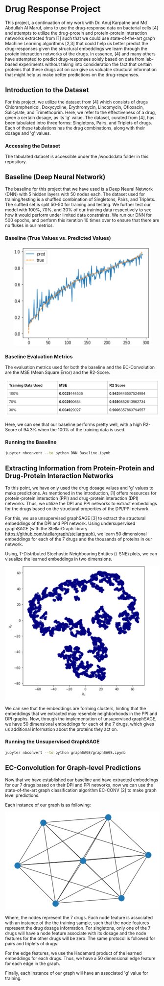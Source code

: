 # Drug Response Project

This project, a continuation of my work with Dr. Anuj Karpatne and Md Abdullah Al Maruf, aims to use the drug-response data on bacterial cells [4] and attempts to utilize the drug-protein and protein-protein interaction networks extracted from [1] such that we could use state-of-the-art graph Machine Learning algorithms [2,3] that could help us better predict the drug-responses given the structural embeddings we learn through the protein interaction networks of the drugs. In essence, [4] and many others have attempted to predict drug-responses solely based on data from lab-based experiments without taking into consideration the fact that certain proteins that these drugs act on can give us valuable structural information that might help us make better predictions on the drug-responses.

## Introduction to the Dataset

For this project, we utilize the dataset from [4] which consists of drugs Chloramphenicol, Doxycycline, Erythromycin, Lincomycin, Ofloxacin, Salicylate, and Trimethoprim. Here, we refer to the effectiveness of a drug, given a certain dosage, as its 'g' value. The dataset, curated from [4], has been tabulated intro three forms: Singletons, Pairs, and Triplets of drugs. Each of these tabulations has the drug combinations, along with their dosage and 'g' values.

### Accessing the Dataset

The tabulated dataset is accessible under the /woodsdata folder in this repository.

## Baseline (Deep Neural Network)

The baseline for this project that we have used is a Deep Neural Network (DNN) with 5 hidden layers with 50 nodes each. The dataset used for training/testing is a shuffled combination of Singletons, Pairs, and Triplets. The suffled set is split 50-50 for training and testing. We further test our model with 100%, 70%, and 30% of our training data respectively to see how it would perform under limited data constraints. We run our DNN for 500 epochs, and perform this iteration 10 times over to ensure that there are no flukes in our metrics.

### Baseline (True Values vs. Predicted Values)
<p align="center">
  <img width="450" height="325" src="/images/dnn_tvsp.png">
</p>

### Baseline Evaluation Metrics
The evaluation metrics used for both the baseline and the EC-Convolution are the MSE (Mean Square Error) and the R2-Score.
<p align="center">
  <img src="/images/DNN_metrics.png">
</p>

Here, we can see that our baseline performs pretty well, with a high R2-Score of 94.3% when the 100% of the training data is used.

### Running the Baseline
```sh
jupyter nbconvert --to python DNN_Baseline.ipynb
```
## Extracting Information from Protein-Protein and Drug-Protein Interaction Networks

To this point, we have only used the drug dosage values and 'g' values to make predictions. As mentioned in the introduction, [1] offers resources for protein-protein interaction (PPI) and drug-protein interaction (DPI) networks. Thus, we utilize the DPI and PPI networks to extract embeddings for the drugs based on the structural properties of the DPI/PPI network. 

For this, we use unsupervised graphSAGE [3] to extract the structural embeddings of the DPI and PPI network. Using undersupervised graphSAGE (with the StellarGraph library https://github.com/stellargraph/stellargraph), we learn 50 dimensional embeddings for each of the 7 drugs and the thousands of proteins in our network.

Using, T-Distributed Stochastic Neighbouring Entities (t-SNE) plots, we can visualize the learned embeddings in two dimensions.

<p align="center">
  <img src="/images/embeddings.png">
</p>

We can see that the embeddings are forming clusters, hinting that the embeddings that we extracted may resemble neighborhoods in the PPI and DPI graphs. Now, through the implementation of unsupervised graphSAGE, we have 50 dimensional embeddings for each of the 7 drugs, which gives us additional information about the proteins they act on.

### Running the Unsupervised GraphSAGE
```sh
jupyter nbconvert --to python graphSAGE/graphSAGE.ipynb
```
## EC-Convolution for Graph-level Predictions

Now that we have established our baseline and have extracted embeddings for our 7 drugs based on their DPI and PPI networks, now we can use the state-of-the-art graph classification algorithm EC-CONV [2] to make graph level predictions.

Each instance of our graph is as following:
<p align="center">
  <img src="/images/graph.png">
</p>

Where, the nodes represent the 7 drugs. Each node feature is associated with an instance of the the training sample, such that the node features represent the drug dosage information. For singletons, only one of the 7 drugs will have a node feature associate with its dosage and the node features for the other drugs will be zero. The same protocol is followed for pairs and triplets of drugs.

For the edge features, we use the Hadamard product of the learned embeddings for each drugs. Thus, we have a 50 dimensional edge feature for each edge in the graph.

Finally, each instance of our graph will have an associated 'g' value for training.

